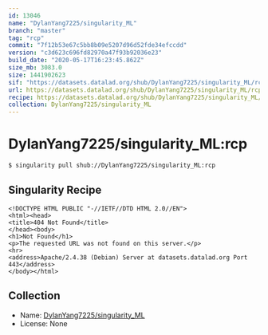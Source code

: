 ```yaml
---
id: 13046
name: "DylanYang7225/singularity_ML"
branch: "master"
tag: "rcp"
commit: "7f12b53e67c5bb8b09e5207d96d52fde34efccdd"
version: "c3d623c696fd82970a47f93b92036e23"
build_date: "2020-05-17T16:23:45.862Z"
size_mb: 3083.0
size: 1441902623
sif: "https://datasets.datalad.org/shub/DylanYang7225/singularity_ML/rcp/2020-05-17-7f12b53e-c3d623c6/c3d623c696fd82970a47f93b92036e23.sif"
url: https://datasets.datalad.org/shub/DylanYang7225/singularity_ML/rcp/2020-05-17-7f12b53e-c3d623c6/
recipe: https://datasets.datalad.org/shub/DylanYang7225/singularity_ML/rcp/2020-05-17-7f12b53e-c3d623c6/Singularity
collection: DylanYang7225/singularity_ML
---
```


# DylanYang7225/singularity_ML:rcp

```bash
$ singularity pull shub://DylanYang7225/singularity_ML:rcp
```

## Singularity Recipe

```singularity
<!DOCTYPE HTML PUBLIC "-//IETF//DTD HTML 2.0//EN">
<html><head>
<title>404 Not Found</title>
</head><body>
<h1>Not Found</h1>
<p>The requested URL was not found on this server.</p>
<hr>
<address>Apache/2.4.38 (Debian) Server at datasets.datalad.org Port 443</address>
</body></html>
```

## Collection

 - Name: [DylanYang7225/singularity_ML](https://github.com/DylanYang7225/singularity_ML)
 - License: None

